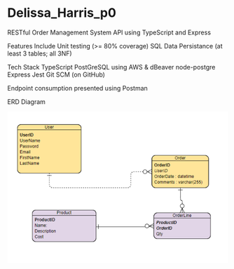 # Delissa_Harris_p0

RESTful Order Management System API using TypeScript and Express

Features Include 
 Unit testing (>= 80% coverage)
 SQL Data Persistance (at least 3 tables; all 3NF)

Tech Stack
 TypeScript
 PostGreSQL using AWS & dBeaver
 node-postgre
 Express
 Jest
 Git SCM (on GitHub)
 
Endpoint consumption presented using Postman

ERD Diagram

<img src="https://github.com/200406-java-react-usf/Delissa_Harris_p0/blob/master/order-api/images/Order_Managemen_%20ERD.PNG">

